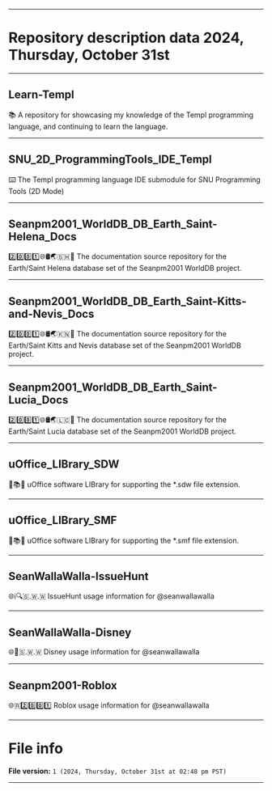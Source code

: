 
***

# Repository description data 2024, Thursday, October 31st

---

## Learn-Templ

📚️ A repository for showcasing my knowledge of the Templ programming language, and continuing to learn the language. 

---

## SNU_2D_ProgrammingTools_IDE_Templ

⌨️ The Templ programming language IDE submodule for SNU Programming Tools (2D Mode)

---

## Seanpm2001_WorldDB_DB_Earth_Saint-Helena_Docs

2️⃣️0️⃣️0️⃣️1️⃣️🌐️🛢️🌏️🇸🇭️📖️ The documentation source repository for the Earth/Saint Helena database set of the Seanpm2001 WorldDB project. 

---

## Seanpm2001_WorldDB_DB_Earth_Saint-Kitts-and-Nevis_Docs

2️⃣️0️⃣️0️⃣️1️⃣️🌐️🛢️🌏️🇰🇳️📖️ The documentation source repository for the Earth/Saint Kitts and Nevis database set of the Seanpm2001 WorldDB project. 

---

## Seanpm2001_WorldDB_DB_Earth_Saint-Lucia_Docs

2️⃣️0️⃣️0️⃣️1️⃣️🌐️🛢️🌏️🇱🇨️📖️ The documentation source repository for the Earth/Saint Lucia database set of the Seanpm2001 WorldDB project. 

---

## uOffice_LIBrary_SDW

📙️📚️💾️ uOffice software LIBrary for supporting the *.sdw file extension.

---

## uOffice_LIBrary_SMF

📙️📚️💾️ uOffice software LIBrary for supporting the *.smf file extension.

---

## SeanWallaWalla-IssueHunt

🌐️ℹ️🔍️🇸.🇼.🇼 IssueHunt usage information for @seanwallawalla

---

## SeanWallaWalla-Disney

🌐️🏰️🇸.🇼.🇼 Disney usage information for @seanwallawalla 

---

## Seanpm2001-Roblox

🌐️🇷2️⃣️0️⃣️0️⃣️1️⃣️ Roblox usage information for @seanwallawalla 

***

# File info

**File version:** `1 (2024, Thursday, October 31st at 02:48 pm PST)`

***

